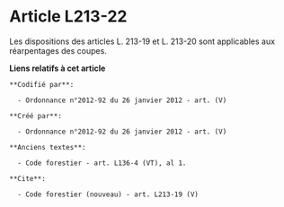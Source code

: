 # Article L213-22

Les dispositions des articles L. 213-19 et L. 213-20 sont applicables aux réarpentages des coupes.

**Liens relatifs à cet article**

	**Codifié par**:

	  - Ordonnance n°2012-92 du 26 janvier 2012 - art. (V)

	**Créé par**:

	  - Ordonnance n°2012-92 du 26 janvier 2012 - art. (V)

	**Anciens textes**:

	  - Code forestier - art. L136-4 (VT), al 1.

	**Cite**:

	  - Code forestier (nouveau) - art. L213-19 (V)
